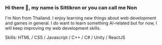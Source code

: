 ### Hi there 👋, my name is Sittikron or you can call me Non
I'm Non from Thailand. I enjoy learning new things about web development and games in general. I do want to learn something AI-related but for now, I will keep improving my web development skills.

Skills: HTML / CSS / Javascript / C++ / C# / Unity / ReactJS



